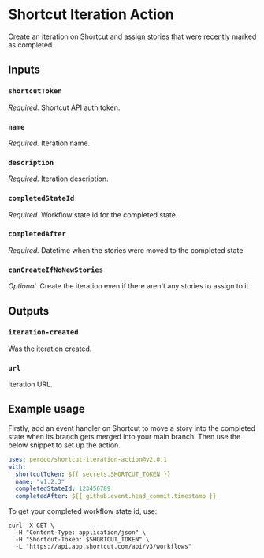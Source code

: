 # Shortcut Iteration Action

Create an iteration on Shortcut and assign stories that were recently marked as completed.

## Inputs

### `shortcutToken`

_Required._ Shortcut API auth token.

### `name`

_Required._ Iteration name.

### `description`

_Required._ Iteration description.

### `completedStateId`

_Required._ Workflow state id for the completed state.

### `completedAfter`

_Required._ Datetime when the stories were moved to the completed state

### `canCreateIfNoNewStories`

_Optional._ Create the iteration even if there aren't any stories to assign to it.

## Outputs

### `iteration-created`

Was the iteration created.

### `url`

Iteration URL.

## Example usage

Firstly, add an event handler on Shortcut to move a story into the completed state when its branch gets merged into your main branch. Then use the below snippet to set up the action.

```yaml
uses: perdoo/shortcut-iteration-action@v2.0.1
with:
  shortcutToken: ${{ secrets.SHORTCUT_TOKEN }}
  name: "v1.2.3"
  completedStateId: 123456789
  completedAfter: ${{ github.event.head_commit.timestamp }}
```

To get your completed workflow state id, use:

```shell
curl -X GET \
  -H "Content-Type: application/json" \
  -H "Shortcut-Token: $SHORTCUT_TOKEN" \
  -L "https://api.app.shortcut.com/api/v3/workflows"
```
